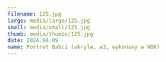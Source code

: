 ```yaml
---
filename: 125.jpg
large: media/large/125.jpg
small: media/small/125.jpg
thumb: media/thumbs/125.jpg
date: 2024.04.09
name: Portret Babci (akryle, a3, wykonany w WOK)
---
```

